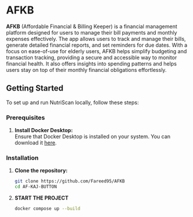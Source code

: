# AFKB

**AFKB** (Affordable Financial & Billing Keeper) is a financial management platform designed for users to manage their bill payments and monthly expenses effectively. The app allows users to track and manage their bills, generate detailed financial reports, and set reminders for due dates. With a focus on ease-of-use for elderly users, AFKB helps simplify budgeting and transaction tracking, providing a secure and accessible way to monitor financial health. It also offers insights into spending patterns and helps users stay on top of their monthly financial obligations effortlessly.


## Getting Started

To set up and run NutriScan locally, follow these steps:

### Prerequisites

1. **Install Docker Desktop:**  
   Ensure that Docker Desktop is installed on your system. You can download it [here](https://www.docker.com/products/docker-desktop/).

### Installation

1. **Clone the repository:**
   ```bash
   git clone https://github.com/Fareed95/AFKB
   cd AF-KAJ-BUTTON
2. **START THE PROJECT**
   ```bash
   docker compose up --build
